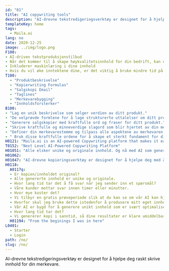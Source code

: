 ```yaml
---
id: "01"
title: "AI copywriting tools"
description: "AI-drevne tekstredigeringsverktøy er designet for å hjelpe deg raskt skrive innhold for din merkevare."
templateKey: home
tags:
  - Maila.ai
lang: no
date: 2020-12-25
image: ../img/logo.png
F100:
- AI-driven tekstproduksjonstilbud
- Når det kommer til å skape høykvalitetsinnhold for din bedrift, kan det noen ganger være vanskelig å vite hvor du skal starte. Du kan ikke ha tid eller ressurser til å gjøre det selv, og å hyre en profesjonell skribent kan være dyrt. AI-drevne tekstproduksjonstilbud som kan hjelpe deg med å skape profesjonelt kvalitetsinnhold raskt og enkelt.
- Inkluderer maskinlæring i dine innhold
- Hvis du vil øke inntektene dine, er det viktig å bruke mindre tid på å oppdage og brainstorme, og mer tid på å produsere resultater. Maskinlæring kan hjelpe å forbedre kvaliteten og nøyaktigheten av ditt innhold. Ved å inkludere maskinlæringsalgoritmer i din redaksjonsprosess, kan du være trygg på at innholdet ditt er konsekvent med merkevaren din.
T100:
  - "Produktbeskrivelse"
  - "Kopierwriting Formulas"
  - "Salgskopi Email"
  - "Taglines"
  - "Merkevarebygging"
  - "Innholdsforsterker"
B100: 
- "Lag en unik beskrivelse som selger verdien av ditt produkt."
- "De velprøvde formlene for å lage strukturerte uttalelser om ditt produkt."
- "Generere salgskopier med kraftfulle ord og fraser for ditt produkt."
- "Skrive kraftfulle og minneverdige slagord som blir hjertet av din merkevare."
- "Definer din merkevarestemme og tilpass alle aspektene av merkevaren for å kommunisere dets styrker og verdier."
- " Bruk disse kraftfulle ordene for å skape et sterkt fundament for ditt innholdslandingssider."
H0121: "Maila.ai is an AI-powered Copywriting platform that makes it easy to produce high-quality content. From blogs and website copy to email newsletters. Our platform helps you to speed up your writing process."
T0152: "Next Level AI-Powered Copywriting Platform"
H01051: "Alle elsker unike og originale innhold. Og nå med AI som genererer originale innhold for nettstedet ditt, er det enklere å skille seg ut fra konkurrentene dine.."
H01062:
H01047: "AI-drevne kopieringsverktøy er designet for å hjelpe deg med å skrive mer interessante"
H0118:
  A0117q:
  - Er kopien/innholdet original?
  - Alle genererte innhold er unike og originale.
  - Hvor lang tid tar det å få svar når jeg sender inn et spørsmål?
  - Våre kunder mottar svar innen timer eller minutter.
  - Hvor mye koster det?
  - Vi tilbyr en gratis prøveperiode slik at du kan se om vår AI kan hjelpe deg med å produsere godt innhold.
  - Hvorfor skal jeg bruke dette istedenfor å produsere mitt eget innhold?
  - Vår AI er bygd for å generere unikt innhold som er svært optimalisert for hver enkelt søkeord som du angir. Dette gir deg fleksibilitet i dine innholdsproduksjonsanstrengelser, slik at du kan fokusere på andre aspekter av din bedrift.
  - Hvor lang tid tar det?
  - Vi genererer kopi i sanntid, så dine resultater er klare umiddelbart. Som vår kopigenerasjonsmaskin er helt automatisert, tillater det oss også å skalere vår utgave etter dine behov.
  H01194: "From the beginings I was in here"
L0401:
  - Starter
  - Login
path: /no/
slug: /no/
---
```



AI-drevne tekstredigeringsverktøy er designet for å hjelpe deg raskt skrive innhold for din merkevare.